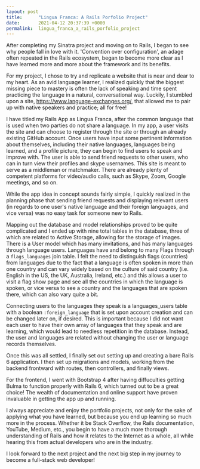 ```yaml
---
layout: post
title:      "Lingua Franca: A Rails Porfolio Project"
date:       2021-04-12 20:37:39 +0000
permalink:  lingua_franca_a_rails_porfolio_project
---
```



After completing my Sinatra project and moving on to Rails, I began to see why people fall in love with it. 'Convention over configuration', an adage often repeated in the Rails ecosystem, began to become more clear as I have learned more and more about the framework and its benefits.

For my project, I chose to try and replicate a website that is near and dear to my heart. As an avid language learner, I realized quickly that the biggest missing piece to mastery is often the lack of speaking and time spent practicing the language in a natural, conversational way. Luckily, I stumbled upon a site, https://www.language-exchanges.org/, that allowed me to pair up with native speakers and practice; all for free!

I have titled my Rails App as Lingua Franca, after the common language that is used when two parties do not share a language. In my app, a user visits the site and can choose to register through the site or through an already existing GitHub account. Once users have input some pertinent information about themselves, including their native languages, languages being learned, and a profile picture, they can begin to find users to speak and improve with. The user is able to send friend requests to other users, who can in turn view their profiles and skype usernames. This site is meant to serve as a middleman or matchmaker. There are already plenty of competent platforms for video/audio calls, such as Skype, Zoom, Google meetings, and so on.

While the app idea in concept sounds fairly simple, I quickly realized in the planning phase that sending friend requests and displaying relevant users (in regards to one user's native language and their foreign languages, and vice versa) was no easy task for someone new to Rails.

Mapping out the database and model relationships proved to be quite complicated and I ended up with nine total tables in the database, three of which are related to Active Storage, allowing for the storage of images. There is a User model which has many invitations, and has many languages through language users. Languages have and belong to many Flags through a `flags_languages` join table. I felt the need to distinguish flags (countries) from languages due to the fact that a language is often spoken in more than one country and can vary widely based on the culture of said country (i.e. English in the US, the UK, Australia, Ireland, etc.) and this allows a user to visit a flag show page and see all the countries in which the language is spoken, or vice versa to see a country and the languages that are spoken there, which can also vary quite a bit.

Connecting users to the languages they speak is a languages_users table with a boolean `:foreign_language` that is set upon account creation and can be changed later on, if desired. This is important because I did not want each user to have their own array of languages that they speak and are learning, which would lead to needless repetition in the database. Instead, the user and languages are related without changing the user or language records themselves.

Once this was all settled, I finally set out setting up and creating a bare Rails 6 application. I then set up migrations and models, working from the backend frontward with routes, then controllers, and finally views.

For the frontend, I went with Bootstrap 4 after having diffuculties getting Bulma to function properly with Rails 6, which turned out to be a great choice! The wealth of documentation and online support have proven invaluable in getting the app up and running.

I always appreciate and enjoy the portfolio projects, not only for the sake of applying what you have learned, but because you end up learning so much more in the process. Whether it be Stack Overflow, the Rails documentation, YouTube, Medium, etc., you begin to have a much more thorough understanding of Rails and how it relates to the Internet as a whole, all while hearing this from actual developers who are in the industry.

I look forward to the next project and the next big step in my journey to become a full-stack web developer!
